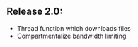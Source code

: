 Release 2.0:
-----------------
- Thread function which downloads files
- Compartmentalize bandwidth limiting
